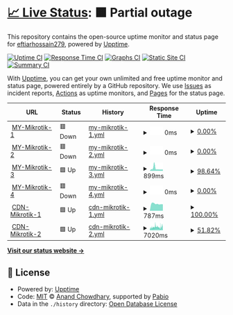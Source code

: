 # [📈 Live Status](https://eftiarhossain279.github.io/mynyc): <!--live status--> **🟧 Partial outage**

This repository contains the open-source uptime monitor and status page for [eftiarhossain279](https://eftiarhossain279.github.io/mynyc), powered by [Upptime](https://github.com/upptime/upptime).

[![Uptime CI](https://github.com/eftiarhossain279/mynyc/workflows/Uptime%20CI/badge.svg)](https://github.com/eftiarhossain279/mynyc/actions?query=workflow%3A%22Uptime+CI%22)
[![Response Time CI](https://github.com/eftiarhossain279/mynyc/workflows/Response%20Time%20CI/badge.svg)](https://github.com/eftiarhossain279/mynyc/actions?query=workflow%3A%22Response+Time+CI%22)
[![Graphs CI](https://github.com/eftiarhossain279/mynyc/workflows/Graphs%20CI/badge.svg)](https://github.com/eftiarhossain279/mynyc/actions?query=workflow%3A%22Graphs+CI%22)
[![Static Site CI](https://github.com/eftiarhossain279/mynyc/workflows/Static%20Site%20CI/badge.svg)](https://github.com/eftiarhossain279/mynyc/actions?query=workflow%3A%22Static+Site+CI%22)
[![Summary CI](https://github.com/eftiarhossain279/mynyc/workflows/Summary%20CI/badge.svg)](https://github.com/eftiarhossain279/mynyc/actions?query=workflow%3A%22Summary+CI%22)

With [Upptime](https://upptime.js.org), you can get your own unlimited and free uptime monitor and status page, powered entirely by a GitHub repository. We use [Issues](https://github.com/eftiarhossain279/mynyc/issues) as incident reports, [Actions](https://github.com/eftiarhossain279/mynyc/actions) as uptime monitors, and [Pages](https://eftiarhossain279.github.io/mynyc) for the status page.

<!--start: status pages-->
<!-- This summary is generated by Upptime (https://github.com/upptime/upptime) -->
<!-- Do not edit this manually, your changes will be overwritten -->
<!-- prettier-ignore -->
| URL | Status | History | Response Time | Uptime |
| --- | ------ | ------- | ------------- | ------ |
| <img alt="" src="https://icons.duckduckgo.com/ip3/118.179.45.40.ico" height="13"> [MY-Mikrotik-1](http://118.179.45.40:64000) | 🟥 Down | [my-mikrotik-1.yml](https://github.com/eftiarhossain279/mynyc/commits/HEAD/history/my-mikrotik-1.yml) | <details><summary><img alt="Response time graph" src="./graphs/my-mikrotik-1/response-time-week.png" height="20"> 0ms</summary><br><a href="https://eftiarhossain279.github.io/mynyc/history/my-mikrotik-1"><img alt="Response time 527" src="https://img.shields.io/endpoint?url=https%3A%2F%2Fraw.githubusercontent.com%2Feftiarhossain279%2Fmynyc%2FHEAD%2Fapi%2Fmy-mikrotik-1%2Fresponse-time.json"></a><br><a href="https://eftiarhossain279.github.io/mynyc/history/my-mikrotik-1"><img alt="24-hour response time 0" src="https://img.shields.io/endpoint?url=https%3A%2F%2Fraw.githubusercontent.com%2Feftiarhossain279%2Fmynyc%2FHEAD%2Fapi%2Fmy-mikrotik-1%2Fresponse-time-day.json"></a><br><a href="https://eftiarhossain279.github.io/mynyc/history/my-mikrotik-1"><img alt="7-day response time 0" src="https://img.shields.io/endpoint?url=https%3A%2F%2Fraw.githubusercontent.com%2Feftiarhossain279%2Fmynyc%2FHEAD%2Fapi%2Fmy-mikrotik-1%2Fresponse-time-week.json"></a><br><a href="https://eftiarhossain279.github.io/mynyc/history/my-mikrotik-1"><img alt="30-day response time 0" src="https://img.shields.io/endpoint?url=https%3A%2F%2Fraw.githubusercontent.com%2Feftiarhossain279%2Fmynyc%2FHEAD%2Fapi%2Fmy-mikrotik-1%2Fresponse-time-month.json"></a><br><a href="https://eftiarhossain279.github.io/mynyc/history/my-mikrotik-1"><img alt="1-year response time 527" src="https://img.shields.io/endpoint?url=https%3A%2F%2Fraw.githubusercontent.com%2Feftiarhossain279%2Fmynyc%2FHEAD%2Fapi%2Fmy-mikrotik-1%2Fresponse-time-year.json"></a></details> | <details><summary><a href="https://eftiarhossain279.github.io/mynyc/history/my-mikrotik-1">0.00%</a></summary><a href="https://eftiarhossain279.github.io/mynyc/history/my-mikrotik-1"><img alt="All-time uptime 5.91%" src="https://img.shields.io/endpoint?url=https%3A%2F%2Fraw.githubusercontent.com%2Feftiarhossain279%2Fmynyc%2FHEAD%2Fapi%2Fmy-mikrotik-1%2Fuptime.json"></a><br><a href="https://eftiarhossain279.github.io/mynyc/history/my-mikrotik-1"><img alt="24-hour uptime 0.00%" src="https://img.shields.io/endpoint?url=https%3A%2F%2Fraw.githubusercontent.com%2Feftiarhossain279%2Fmynyc%2FHEAD%2Fapi%2Fmy-mikrotik-1%2Fuptime-day.json"></a><br><a href="https://eftiarhossain279.github.io/mynyc/history/my-mikrotik-1"><img alt="7-day uptime 0.00%" src="https://img.shields.io/endpoint?url=https%3A%2F%2Fraw.githubusercontent.com%2Feftiarhossain279%2Fmynyc%2FHEAD%2Fapi%2Fmy-mikrotik-1%2Fuptime-week.json"></a><br><a href="https://eftiarhossain279.github.io/mynyc/history/my-mikrotik-1"><img alt="30-day uptime 1.38%" src="https://img.shields.io/endpoint?url=https%3A%2F%2Fraw.githubusercontent.com%2Feftiarhossain279%2Fmynyc%2FHEAD%2Fapi%2Fmy-mikrotik-1%2Fuptime-month.json"></a><br><a href="https://eftiarhossain279.github.io/mynyc/history/my-mikrotik-1"><img alt="1-year uptime 5.91%" src="https://img.shields.io/endpoint?url=https%3A%2F%2Fraw.githubusercontent.com%2Feftiarhossain279%2Fmynyc%2FHEAD%2Fapi%2Fmy-mikrotik-1%2Fuptime-year.json"></a></details>
| <img alt="" src="https://icons.duckduckgo.com/ip3/37.221.99.115.ico" height="13"> [MY-Mikrotik-2](http://37.221.99.115:64000) | 🟥 Down | [my-mikrotik-2.yml](https://github.com/eftiarhossain279/mynyc/commits/HEAD/history/my-mikrotik-2.yml) | <details><summary><img alt="Response time graph" src="./graphs/my-mikrotik-2/response-time-week.png" height="20"> 0ms</summary><br><a href="https://eftiarhossain279.github.io/mynyc/history/my-mikrotik-2"><img alt="Response time 2360" src="https://img.shields.io/endpoint?url=https%3A%2F%2Fraw.githubusercontent.com%2Feftiarhossain279%2Fmynyc%2FHEAD%2Fapi%2Fmy-mikrotik-2%2Fresponse-time.json"></a><br><a href="https://eftiarhossain279.github.io/mynyc/history/my-mikrotik-2"><img alt="24-hour response time 0" src="https://img.shields.io/endpoint?url=https%3A%2F%2Fraw.githubusercontent.com%2Feftiarhossain279%2Fmynyc%2FHEAD%2Fapi%2Fmy-mikrotik-2%2Fresponse-time-day.json"></a><br><a href="https://eftiarhossain279.github.io/mynyc/history/my-mikrotik-2"><img alt="7-day response time 0" src="https://img.shields.io/endpoint?url=https%3A%2F%2Fraw.githubusercontent.com%2Feftiarhossain279%2Fmynyc%2FHEAD%2Fapi%2Fmy-mikrotik-2%2Fresponse-time-week.json"></a><br><a href="https://eftiarhossain279.github.io/mynyc/history/my-mikrotik-2"><img alt="30-day response time 0" src="https://img.shields.io/endpoint?url=https%3A%2F%2Fraw.githubusercontent.com%2Feftiarhossain279%2Fmynyc%2FHEAD%2Fapi%2Fmy-mikrotik-2%2Fresponse-time-month.json"></a><br><a href="https://eftiarhossain279.github.io/mynyc/history/my-mikrotik-2"><img alt="1-year response time 2360" src="https://img.shields.io/endpoint?url=https%3A%2F%2Fraw.githubusercontent.com%2Feftiarhossain279%2Fmynyc%2FHEAD%2Fapi%2Fmy-mikrotik-2%2Fresponse-time-year.json"></a></details> | <details><summary><a href="https://eftiarhossain279.github.io/mynyc/history/my-mikrotik-2">0.00%</a></summary><a href="https://eftiarhossain279.github.io/mynyc/history/my-mikrotik-2"><img alt="All-time uptime 13.04%" src="https://img.shields.io/endpoint?url=https%3A%2F%2Fraw.githubusercontent.com%2Feftiarhossain279%2Fmynyc%2FHEAD%2Fapi%2Fmy-mikrotik-2%2Fuptime.json"></a><br><a href="https://eftiarhossain279.github.io/mynyc/history/my-mikrotik-2"><img alt="24-hour uptime 0.00%" src="https://img.shields.io/endpoint?url=https%3A%2F%2Fraw.githubusercontent.com%2Feftiarhossain279%2Fmynyc%2FHEAD%2Fapi%2Fmy-mikrotik-2%2Fuptime-day.json"></a><br><a href="https://eftiarhossain279.github.io/mynyc/history/my-mikrotik-2"><img alt="7-day uptime 0.00%" src="https://img.shields.io/endpoint?url=https%3A%2F%2Fraw.githubusercontent.com%2Feftiarhossain279%2Fmynyc%2FHEAD%2Fapi%2Fmy-mikrotik-2%2Fuptime-week.json"></a><br><a href="https://eftiarhossain279.github.io/mynyc/history/my-mikrotik-2"><img alt="30-day uptime 1.38%" src="https://img.shields.io/endpoint?url=https%3A%2F%2Fraw.githubusercontent.com%2Feftiarhossain279%2Fmynyc%2FHEAD%2Fapi%2Fmy-mikrotik-2%2Fuptime-month.json"></a><br><a href="https://eftiarhossain279.github.io/mynyc/history/my-mikrotik-2"><img alt="1-year uptime 13.04%" src="https://img.shields.io/endpoint?url=https%3A%2F%2Fraw.githubusercontent.com%2Feftiarhossain279%2Fmynyc%2FHEAD%2Fapi%2Fmy-mikrotik-2%2Fuptime-year.json"></a></details>
| <img alt="" src="https://icons.duckduckgo.com/ip3/103.158.231.11.ico" height="13"> [MY-Mikrotik-3](http://103.158.231.11:64000) | 🟩 Up | [my-mikrotik-3.yml](https://github.com/eftiarhossain279/mynyc/commits/HEAD/history/my-mikrotik-3.yml) | <details><summary><img alt="Response time graph" src="./graphs/my-mikrotik-3/response-time-week.png" height="20"> 899ms</summary><br><a href="https://eftiarhossain279.github.io/mynyc/history/my-mikrotik-3"><img alt="Response time 697" src="https://img.shields.io/endpoint?url=https%3A%2F%2Fraw.githubusercontent.com%2Feftiarhossain279%2Fmynyc%2FHEAD%2Fapi%2Fmy-mikrotik-3%2Fresponse-time.json"></a><br><a href="https://eftiarhossain279.github.io/mynyc/history/my-mikrotik-3"><img alt="24-hour response time 545" src="https://img.shields.io/endpoint?url=https%3A%2F%2Fraw.githubusercontent.com%2Feftiarhossain279%2Fmynyc%2FHEAD%2Fapi%2Fmy-mikrotik-3%2Fresponse-time-day.json"></a><br><a href="https://eftiarhossain279.github.io/mynyc/history/my-mikrotik-3"><img alt="7-day response time 899" src="https://img.shields.io/endpoint?url=https%3A%2F%2Fraw.githubusercontent.com%2Feftiarhossain279%2Fmynyc%2FHEAD%2Fapi%2Fmy-mikrotik-3%2Fresponse-time-week.json"></a><br><a href="https://eftiarhossain279.github.io/mynyc/history/my-mikrotik-3"><img alt="30-day response time 908" src="https://img.shields.io/endpoint?url=https%3A%2F%2Fraw.githubusercontent.com%2Feftiarhossain279%2Fmynyc%2FHEAD%2Fapi%2Fmy-mikrotik-3%2Fresponse-time-month.json"></a><br><a href="https://eftiarhossain279.github.io/mynyc/history/my-mikrotik-3"><img alt="1-year response time 697" src="https://img.shields.io/endpoint?url=https%3A%2F%2Fraw.githubusercontent.com%2Feftiarhossain279%2Fmynyc%2FHEAD%2Fapi%2Fmy-mikrotik-3%2Fresponse-time-year.json"></a></details> | <details><summary><a href="https://eftiarhossain279.github.io/mynyc/history/my-mikrotik-3">98.64%</a></summary><a href="https://eftiarhossain279.github.io/mynyc/history/my-mikrotik-3"><img alt="All-time uptime 85.29%" src="https://img.shields.io/endpoint?url=https%3A%2F%2Fraw.githubusercontent.com%2Feftiarhossain279%2Fmynyc%2FHEAD%2Fapi%2Fmy-mikrotik-3%2Fuptime.json"></a><br><a href="https://eftiarhossain279.github.io/mynyc/history/my-mikrotik-3"><img alt="24-hour uptime 100.00%" src="https://img.shields.io/endpoint?url=https%3A%2F%2Fraw.githubusercontent.com%2Feftiarhossain279%2Fmynyc%2FHEAD%2Fapi%2Fmy-mikrotik-3%2Fuptime-day.json"></a><br><a href="https://eftiarhossain279.github.io/mynyc/history/my-mikrotik-3"><img alt="7-day uptime 98.64%" src="https://img.shields.io/endpoint?url=https%3A%2F%2Fraw.githubusercontent.com%2Feftiarhossain279%2Fmynyc%2FHEAD%2Fapi%2Fmy-mikrotik-3%2Fuptime-week.json"></a><br><a href="https://eftiarhossain279.github.io/mynyc/history/my-mikrotik-3"><img alt="30-day uptime 97.42%" src="https://img.shields.io/endpoint?url=https%3A%2F%2Fraw.githubusercontent.com%2Feftiarhossain279%2Fmynyc%2FHEAD%2Fapi%2Fmy-mikrotik-3%2Fuptime-month.json"></a><br><a href="https://eftiarhossain279.github.io/mynyc/history/my-mikrotik-3"><img alt="1-year uptime 85.29%" src="https://img.shields.io/endpoint?url=https%3A%2F%2Fraw.githubusercontent.com%2Feftiarhossain279%2Fmynyc%2FHEAD%2Fapi%2Fmy-mikrotik-3%2Fuptime-year.json"></a></details>
| <img alt="" src="https://icons.duckduckgo.com/ip3/103.217.84.226.ico" height="13"> [MY-Mikrotik-4](http://103.217.84.226:64000) | 🟥 Down | [my-mikrotik-4.yml](https://github.com/eftiarhossain279/mynyc/commits/HEAD/history/my-mikrotik-4.yml) | <details><summary><img alt="Response time graph" src="./graphs/my-mikrotik-4/response-time-week.png" height="20"> 0ms</summary><br><a href="https://eftiarhossain279.github.io/mynyc/history/my-mikrotik-4"><img alt="Response time 724" src="https://img.shields.io/endpoint?url=https%3A%2F%2Fraw.githubusercontent.com%2Feftiarhossain279%2Fmynyc%2FHEAD%2Fapi%2Fmy-mikrotik-4%2Fresponse-time.json"></a><br><a href="https://eftiarhossain279.github.io/mynyc/history/my-mikrotik-4"><img alt="24-hour response time 0" src="https://img.shields.io/endpoint?url=https%3A%2F%2Fraw.githubusercontent.com%2Feftiarhossain279%2Fmynyc%2FHEAD%2Fapi%2Fmy-mikrotik-4%2Fresponse-time-day.json"></a><br><a href="https://eftiarhossain279.github.io/mynyc/history/my-mikrotik-4"><img alt="7-day response time 0" src="https://img.shields.io/endpoint?url=https%3A%2F%2Fraw.githubusercontent.com%2Feftiarhossain279%2Fmynyc%2FHEAD%2Fapi%2Fmy-mikrotik-4%2Fresponse-time-week.json"></a><br><a href="https://eftiarhossain279.github.io/mynyc/history/my-mikrotik-4"><img alt="30-day response time 0" src="https://img.shields.io/endpoint?url=https%3A%2F%2Fraw.githubusercontent.com%2Feftiarhossain279%2Fmynyc%2FHEAD%2Fapi%2Fmy-mikrotik-4%2Fresponse-time-month.json"></a><br><a href="https://eftiarhossain279.github.io/mynyc/history/my-mikrotik-4"><img alt="1-year response time 724" src="https://img.shields.io/endpoint?url=https%3A%2F%2Fraw.githubusercontent.com%2Feftiarhossain279%2Fmynyc%2FHEAD%2Fapi%2Fmy-mikrotik-4%2Fresponse-time-year.json"></a></details> | <details><summary><a href="https://eftiarhossain279.github.io/mynyc/history/my-mikrotik-4">0.00%</a></summary><a href="https://eftiarhossain279.github.io/mynyc/history/my-mikrotik-4"><img alt="All-time uptime 10.94%" src="https://img.shields.io/endpoint?url=https%3A%2F%2Fraw.githubusercontent.com%2Feftiarhossain279%2Fmynyc%2FHEAD%2Fapi%2Fmy-mikrotik-4%2Fuptime.json"></a><br><a href="https://eftiarhossain279.github.io/mynyc/history/my-mikrotik-4"><img alt="24-hour uptime 0.00%" src="https://img.shields.io/endpoint?url=https%3A%2F%2Fraw.githubusercontent.com%2Feftiarhossain279%2Fmynyc%2FHEAD%2Fapi%2Fmy-mikrotik-4%2Fuptime-day.json"></a><br><a href="https://eftiarhossain279.github.io/mynyc/history/my-mikrotik-4"><img alt="7-day uptime 0.00%" src="https://img.shields.io/endpoint?url=https%3A%2F%2Fraw.githubusercontent.com%2Feftiarhossain279%2Fmynyc%2FHEAD%2Fapi%2Fmy-mikrotik-4%2Fuptime-week.json"></a><br><a href="https://eftiarhossain279.github.io/mynyc/history/my-mikrotik-4"><img alt="30-day uptime 1.38%" src="https://img.shields.io/endpoint?url=https%3A%2F%2Fraw.githubusercontent.com%2Feftiarhossain279%2Fmynyc%2FHEAD%2Fapi%2Fmy-mikrotik-4%2Fuptime-month.json"></a><br><a href="https://eftiarhossain279.github.io/mynyc/history/my-mikrotik-4"><img alt="1-year uptime 10.94%" src="https://img.shields.io/endpoint?url=https%3A%2F%2Fraw.githubusercontent.com%2Feftiarhossain279%2Fmynyc%2FHEAD%2Fapi%2Fmy-mikrotik-4%2Fuptime-year.json"></a></details>
| <img alt="" src="https://icons.duckduckgo.com/ip3/118.179.45.40.ico" height="13"> [CDN-Mikrotik-1](http://118.179.45.40) | 🟩 Up | [cdn-mikrotik-1.yml](https://github.com/eftiarhossain279/mynyc/commits/HEAD/history/cdn-mikrotik-1.yml) | <details><summary><img alt="Response time graph" src="./graphs/cdn-mikrotik-1/response-time-week.png" height="20"> 787ms</summary><br><a href="https://eftiarhossain279.github.io/mynyc/history/cdn-mikrotik-1"><img alt="Response time 913" src="https://img.shields.io/endpoint?url=https%3A%2F%2Fraw.githubusercontent.com%2Feftiarhossain279%2Fmynyc%2FHEAD%2Fapi%2Fcdn-mikrotik-1%2Fresponse-time.json"></a><br><a href="https://eftiarhossain279.github.io/mynyc/history/cdn-mikrotik-1"><img alt="24-hour response time 734" src="https://img.shields.io/endpoint?url=https%3A%2F%2Fraw.githubusercontent.com%2Feftiarhossain279%2Fmynyc%2FHEAD%2Fapi%2Fcdn-mikrotik-1%2Fresponse-time-day.json"></a><br><a href="https://eftiarhossain279.github.io/mynyc/history/cdn-mikrotik-1"><img alt="7-day response time 787" src="https://img.shields.io/endpoint?url=https%3A%2F%2Fraw.githubusercontent.com%2Feftiarhossain279%2Fmynyc%2FHEAD%2Fapi%2Fcdn-mikrotik-1%2Fresponse-time-week.json"></a><br><a href="https://eftiarhossain279.github.io/mynyc/history/cdn-mikrotik-1"><img alt="30-day response time 767" src="https://img.shields.io/endpoint?url=https%3A%2F%2Fraw.githubusercontent.com%2Feftiarhossain279%2Fmynyc%2FHEAD%2Fapi%2Fcdn-mikrotik-1%2Fresponse-time-month.json"></a><br><a href="https://eftiarhossain279.github.io/mynyc/history/cdn-mikrotik-1"><img alt="1-year response time 913" src="https://img.shields.io/endpoint?url=https%3A%2F%2Fraw.githubusercontent.com%2Feftiarhossain279%2Fmynyc%2FHEAD%2Fapi%2Fcdn-mikrotik-1%2Fresponse-time-year.json"></a></details> | <details><summary><a href="https://eftiarhossain279.github.io/mynyc/history/cdn-mikrotik-1">100.00%</a></summary><a href="https://eftiarhossain279.github.io/mynyc/history/cdn-mikrotik-1"><img alt="All-time uptime 97.96%" src="https://img.shields.io/endpoint?url=https%3A%2F%2Fraw.githubusercontent.com%2Feftiarhossain279%2Fmynyc%2FHEAD%2Fapi%2Fcdn-mikrotik-1%2Fuptime.json"></a><br><a href="https://eftiarhossain279.github.io/mynyc/history/cdn-mikrotik-1"><img alt="24-hour uptime 100.00%" src="https://img.shields.io/endpoint?url=https%3A%2F%2Fraw.githubusercontent.com%2Feftiarhossain279%2Fmynyc%2FHEAD%2Fapi%2Fcdn-mikrotik-1%2Fuptime-day.json"></a><br><a href="https://eftiarhossain279.github.io/mynyc/history/cdn-mikrotik-1"><img alt="7-day uptime 100.00%" src="https://img.shields.io/endpoint?url=https%3A%2F%2Fraw.githubusercontent.com%2Feftiarhossain279%2Fmynyc%2FHEAD%2Fapi%2Fcdn-mikrotik-1%2Fuptime-week.json"></a><br><a href="https://eftiarhossain279.github.io/mynyc/history/cdn-mikrotik-1"><img alt="30-day uptime 95.17%" src="https://img.shields.io/endpoint?url=https%3A%2F%2Fraw.githubusercontent.com%2Feftiarhossain279%2Fmynyc%2FHEAD%2Fapi%2Fcdn-mikrotik-1%2Fuptime-month.json"></a><br><a href="https://eftiarhossain279.github.io/mynyc/history/cdn-mikrotik-1"><img alt="1-year uptime 97.96%" src="https://img.shields.io/endpoint?url=https%3A%2F%2Fraw.githubusercontent.com%2Feftiarhossain279%2Fmynyc%2FHEAD%2Fapi%2Fcdn-mikrotik-1%2Fuptime-year.json"></a></details>
| <img alt="" src="https://icons.duckduckgo.com/ip3/118.179.50.70.ico" height="13"> [CDN-Mikrotik-2](http://118.179.50.70) | 🟩 Up | [cdn-mikrotik-2.yml](https://github.com/eftiarhossain279/mynyc/commits/HEAD/history/cdn-mikrotik-2.yml) | <details><summary><img alt="Response time graph" src="./graphs/cdn-mikrotik-2/response-time-week.png" height="20"> 7020ms</summary><br><a href="https://eftiarhossain279.github.io/mynyc/history/cdn-mikrotik-2"><img alt="Response time 6565" src="https://img.shields.io/endpoint?url=https%3A%2F%2Fraw.githubusercontent.com%2Feftiarhossain279%2Fmynyc%2FHEAD%2Fapi%2Fcdn-mikrotik-2%2Fresponse-time.json"></a><br><a href="https://eftiarhossain279.github.io/mynyc/history/cdn-mikrotik-2"><img alt="24-hour response time 7826" src="https://img.shields.io/endpoint?url=https%3A%2F%2Fraw.githubusercontent.com%2Feftiarhossain279%2Fmynyc%2FHEAD%2Fapi%2Fcdn-mikrotik-2%2Fresponse-time-day.json"></a><br><a href="https://eftiarhossain279.github.io/mynyc/history/cdn-mikrotik-2"><img alt="7-day response time 7020" src="https://img.shields.io/endpoint?url=https%3A%2F%2Fraw.githubusercontent.com%2Feftiarhossain279%2Fmynyc%2FHEAD%2Fapi%2Fcdn-mikrotik-2%2Fresponse-time-week.json"></a><br><a href="https://eftiarhossain279.github.io/mynyc/history/cdn-mikrotik-2"><img alt="30-day response time 7497" src="https://img.shields.io/endpoint?url=https%3A%2F%2Fraw.githubusercontent.com%2Feftiarhossain279%2Fmynyc%2FHEAD%2Fapi%2Fcdn-mikrotik-2%2Fresponse-time-month.json"></a><br><a href="https://eftiarhossain279.github.io/mynyc/history/cdn-mikrotik-2"><img alt="1-year response time 6565" src="https://img.shields.io/endpoint?url=https%3A%2F%2Fraw.githubusercontent.com%2Feftiarhossain279%2Fmynyc%2FHEAD%2Fapi%2Fcdn-mikrotik-2%2Fresponse-time-year.json"></a></details> | <details><summary><a href="https://eftiarhossain279.github.io/mynyc/history/cdn-mikrotik-2">51.82%</a></summary><a href="https://eftiarhossain279.github.io/mynyc/history/cdn-mikrotik-2"><img alt="All-time uptime 96.63%" src="https://img.shields.io/endpoint?url=https%3A%2F%2Fraw.githubusercontent.com%2Feftiarhossain279%2Fmynyc%2FHEAD%2Fapi%2Fcdn-mikrotik-2%2Fuptime.json"></a><br><a href="https://eftiarhossain279.github.io/mynyc/history/cdn-mikrotik-2"><img alt="24-hour uptime 62.22%" src="https://img.shields.io/endpoint?url=https%3A%2F%2Fraw.githubusercontent.com%2Feftiarhossain279%2Fmynyc%2FHEAD%2Fapi%2Fcdn-mikrotik-2%2Fuptime-day.json"></a><br><a href="https://eftiarhossain279.github.io/mynyc/history/cdn-mikrotik-2"><img alt="7-day uptime 51.82%" src="https://img.shields.io/endpoint?url=https%3A%2F%2Fraw.githubusercontent.com%2Feftiarhossain279%2Fmynyc%2FHEAD%2Fapi%2Fcdn-mikrotik-2%2Fuptime-week.json"></a><br><a href="https://eftiarhossain279.github.io/mynyc/history/cdn-mikrotik-2"><img alt="30-day uptime 88.91%" src="https://img.shields.io/endpoint?url=https%3A%2F%2Fraw.githubusercontent.com%2Feftiarhossain279%2Fmynyc%2FHEAD%2Fapi%2Fcdn-mikrotik-2%2Fuptime-month.json"></a><br><a href="https://eftiarhossain279.github.io/mynyc/history/cdn-mikrotik-2"><img alt="1-year uptime 96.63%" src="https://img.shields.io/endpoint?url=https%3A%2F%2Fraw.githubusercontent.com%2Feftiarhossain279%2Fmynyc%2FHEAD%2Fapi%2Fcdn-mikrotik-2%2Fuptime-year.json"></a></details>

<!--end: status pages-->

[**Visit our status website →**](https://eftiarhossain279.github.io/mynyc)

## 📄 License

- Powered by: [Upptime](https://github.com/upptime/upptime)
- Code: [MIT](./LICENSE) © [Anand Chowdhary](https://anandchowdhary.com), supported by [Pabio](https://pabio.com)
- Data in the `./history` directory: [Open Database License](https://opendatacommons.org/licenses/odbl/1-0/)
